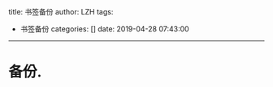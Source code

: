 title: 书签备份
author: LZH
tags:
  - 书签备份
categories: []
date: 2019-04-28 07:43:00
---
# 备份.
<!-- more-->
```

```